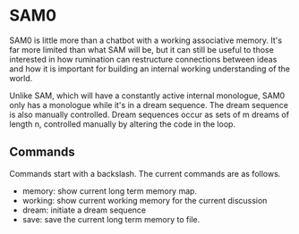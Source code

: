 # SAM0

SAM0 is little more than a chatbot with a working associative memory. It's far more limited than what SAM will be, but it can still be useful to those interested in how rumination can restructure connections between ideas and how it is important for building an internal working understanding of the world.

Unlike SAM, which will have a constantly active internal monologue, SAM0 only has a monologue while it's in a dream sequence. The dream sequence is also manually controlled. Dream sequences occur as sets of m dreams of length n, controlled manually by altering the code in the loop.

## Commands

Commands start with a backslash. The current commands are as follows.

- memory: show current long term memory map.
- working: show current working memory for the current discussion
- dream: initiate a dream sequence
- save: save the current long term memory to file.
